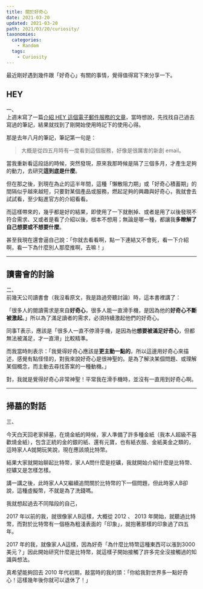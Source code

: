 ```yaml
---
title: 關於好奇心
date: 2021-03-20
updated: 2021-03-20
path: 2021/03/20/curiosity/
taxonomies:
  categories: 
    - Random
  tags:
    - Curiosity
---
```


最近剛好遇到幾件跟「好奇心」有關的事情，覺得值得寫下來分享一下。

<!-- more -->

## HEY

一、  
上週末寫了一篇[介紹 HEY 這個電子郵件服務的文章](/2021/03/14/hey-email-introduction/)，當時想說，先找找自己過去寫過的筆記，結果就找到了剛開始使用時記下的使用心得。

那是去年八月的筆記，筆記第一句是：

> 大概是從四五月時有一度看到這個服務，好像是很厲害的新創 email。

當我重新看這段話的時候，突然發現，原來我那時候是隔了三個多月，才產生足夠的動力，去研究**這到底是什麼**。

但在那之後，到現在為止的這半年間，這種「懶散阻力期」或「好奇心積蓄期」的間隔似乎越來越短，只要對某個產品或服務，燃起足夠的興趣與好奇心，我就會去試試看，至少點進官方的介紹看看。

而這樣帶來的，幾乎都是好的結果，即使用了一下就刪掉、或者是用了以後發現不符合需求、又或者是看了介紹以後，根本不想用；無論是哪一種，都讓我**多瞭解了自己想要或不想要什麼**。

甚至我現在還會逼自己說：「你就去看看啊，點一下連結又不會死，看一下介紹啊，看一下為什麼別人那麼推啊，去嘛！」

---

## 讀書會的討論

二、  
前幾天公司讀書會（我沒看原文，我是路過旁聽討論）時，這本書裡講了：

「很多人的閱讀需求是來自**好奇心**，很多人能一直滑手機，是因為他的**好奇心不斷被激起**。」所以為了滿足讀者的需求，必須持續激起他們的好奇心。

同事T表示，應該是「很多人一直不停滑手機，是因為他**想要被滿足好奇心**，但都無法被滿足，才一直滑」比較精準。

而我當時則表示：「我覺得好奇心應該是**更主動一點的**，所以這邊用好奇心來描述，感覺有點怪怪的，對我來說好奇心是很神聖的。是為了解決某個問題、或理解某個概念，而主動去尋找答案的一種動機。」

對，我就是覺得好奇心非常神聖！平常我在滑手機時，並沒有一直用到好奇心啊。

---

## 掃墓的對話

三、

今天白天回老家掃墓，在燒金紙的時候，家人準備了許多種金紙（我本人超級不喜歡燒金紙），包含正統的金的銀的紙、還有元寶，也有紙衣服、金紙美金之類的，這時家人A就開玩笑說，現在應該燒比特幣。  
  
結果大家就開始聊起比特幣，家人A問什麼是挖礦，我就開始介紹什麼是比特幣、挖礦又是怎樣怎樣。  
  
講一講之後，此時家人A又繼續追問關於比特幣的下一個問題，但此時家人B卻說，這種虛擬幣，不就是為了洗錢嗎。

我就想起過去不同階段的自己，

2017 年以前的我，就很像家人B這樣，大概從 2012 、 2013 年開始，就聽過比特幣，而對於比特幣有一個極為粗淺表面的「印象」，就抱著那樣的印象過了四五年。

2017 年的我，就像家人A這樣，因為好奇「為什麼比特幣這種東西可以漲到3000美元？」因此開始研究什麼是比特幣，就這樣子開始接觸了許多完全沒接觸過的知識與想法。

真希望能夠回去 2010 年代初期，敲當時的我的頭：「你給我對世界多一點好奇心！這樣幾年後你就可以退休了！」
